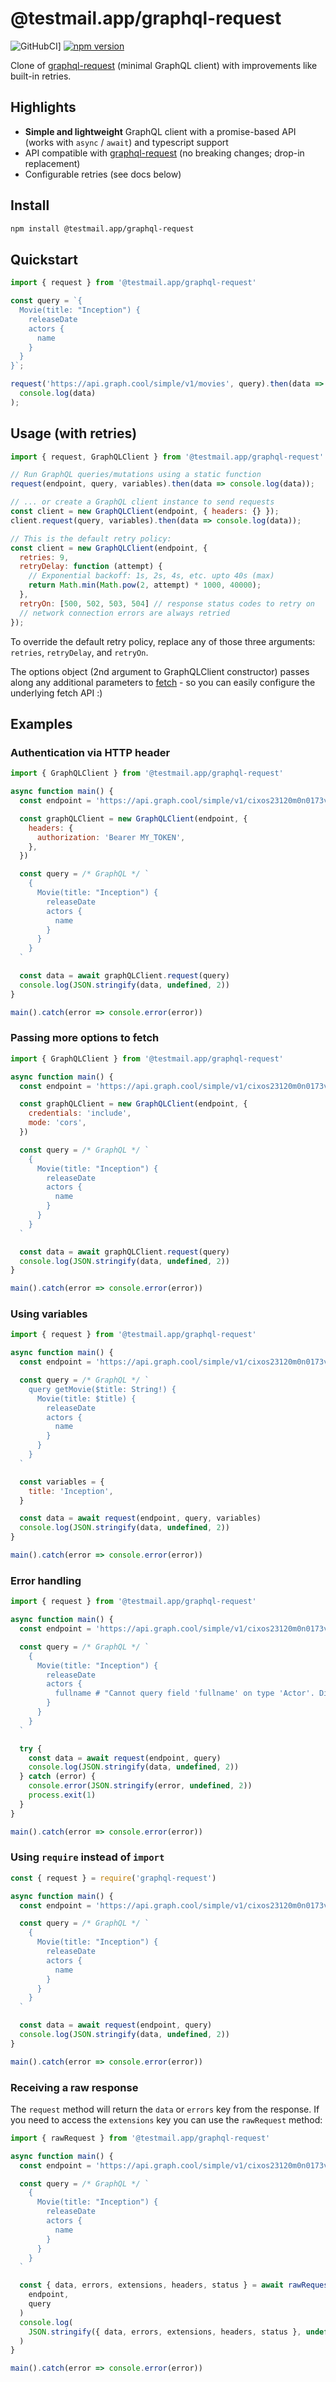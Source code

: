# @testmail.app/graphql-request

![GitHubCI](https://github.com/testmail-app/graphql-request/workflows/ci/badge.svg)] [![npm version](https://badge.fury.io/js/%40testmail.app%2Fgraphql-request.svg)](https://badge.fury.io/js/%40testmail.app%2Fgraphql-request)

Clone of [graphql-request](https://github.com/prisma-labs/graphql-request) (minimal GraphQL client) with improvements like built-in retries.

## Highlights

- **Simple and lightweight** GraphQL client with a promise-based API (works with `async` / `await`) and typescript support
- API compatible with [graphql-request](https://github.com/prisma-labs/graphql-request) (no breaking changes; drop-in replacement)
- Configurable retries (see docs below)

## Install

```sh
npm install @testmail.app/graphql-request
```

## Quickstart

```js
import { request } from '@testmail.app/graphql-request'

const query = `{
  Movie(title: "Inception") {
    releaseDate
    actors {
      name
    }
  }
}`;

request('https://api.graph.cool/simple/v1/movies', query).then(data =>
  console.log(data)
);
```

## Usage (with retries)

```js
import { request, GraphQLClient } from '@testmail.app/graphql-request'

// Run GraphQL queries/mutations using a static function
request(endpoint, query, variables).then(data => console.log(data));

// ... or create a GraphQL client instance to send requests
const client = new GraphQLClient(endpoint, { headers: {} });
client.request(query, variables).then(data => console.log(data));

// This is the default retry policy:
const client = new GraphQLClient(endpoint, {
  retries: 9,
  retryDelay: function (attempt) {
    // Exponential backoff: 1s, 2s, 4s, etc. upto 40s (max)
    return Math.min(Math.pow(2, attempt) * 1000, 40000);
  },
  retryOn: [500, 502, 503, 504] // response status codes to retry on
  // network connection errors are always retried
});
```

To override the default retry policy, replace any of those three arguments: `retries`, `retryDelay`, and `retryOn`.

The options object (2nd argument to GraphQLClient constructor) passes along any additional parameters to [fetch](https://github.github.io/fetch/) - so you can easily configure the underlying fetch API :)

## Examples

### Authentication via HTTP header

```js
import { GraphQLClient } from '@testmail.app/graphql-request'

async function main() {
  const endpoint = 'https://api.graph.cool/simple/v1/cixos23120m0n0173veiiwrjr'

  const graphQLClient = new GraphQLClient(endpoint, {
    headers: {
      authorization: 'Bearer MY_TOKEN',
    },
  })

  const query = /* GraphQL */ `
    {
      Movie(title: "Inception") {
        releaseDate
        actors {
          name
        }
      }
    }
  `

  const data = await graphQLClient.request(query)
  console.log(JSON.stringify(data, undefined, 2))
}

main().catch(error => console.error(error))
```

### Passing more options to fetch

```js
import { GraphQLClient } from '@testmail.app/graphql-request'

async function main() {
  const endpoint = 'https://api.graph.cool/simple/v1/cixos23120m0n0173veiiwrjr'

  const graphQLClient = new GraphQLClient(endpoint, {
    credentials: 'include',
    mode: 'cors',
  })

  const query = /* GraphQL */ `
    {
      Movie(title: "Inception") {
        releaseDate
        actors {
          name
        }
      }
    }
  `

  const data = await graphQLClient.request(query)
  console.log(JSON.stringify(data, undefined, 2))
}

main().catch(error => console.error(error))
```

### Using variables

```js
import { request } from '@testmail.app/graphql-request'

async function main() {
  const endpoint = 'https://api.graph.cool/simple/v1/cixos23120m0n0173veiiwrjr'

  const query = /* GraphQL */ `
    query getMovie($title: String!) {
      Movie(title: $title) {
        releaseDate
        actors {
          name
        }
      }
    }
  `

  const variables = {
    title: 'Inception',
  }

  const data = await request(endpoint, query, variables)
  console.log(JSON.stringify(data, undefined, 2))
}

main().catch(error => console.error(error))
```

### Error handling

```js
import { request } from '@testmail.app/graphql-request'

async function main() {
  const endpoint = 'https://api.graph.cool/simple/v1/cixos23120m0n0173veiiwrjr'

  const query = /* GraphQL */ `
    {
      Movie(title: "Inception") {
        releaseDate
        actors {
          fullname # "Cannot query field 'fullname' on type 'Actor'. Did you mean 'name'?"
        }
      }
    }
  `

  try {
    const data = await request(endpoint, query)
    console.log(JSON.stringify(data, undefined, 2))
  } catch (error) {
    console.error(JSON.stringify(error, undefined, 2))
    process.exit(1)
  }
}

main().catch(error => console.error(error))
```

### Using `require` instead of `import`

```js
const { request } = require('graphql-request')

async function main() {
  const endpoint = 'https://api.graph.cool/simple/v1/cixos23120m0n0173veiiwrjr'

  const query = /* GraphQL */ `
    {
      Movie(title: "Inception") {
        releaseDate
        actors {
          name
        }
      }
    }
  `

  const data = await request(endpoint, query)
  console.log(JSON.stringify(data, undefined, 2))
}

main().catch(error => console.error(error))
```

### Receiving a raw response

The `request` method will return the `data` or `errors` key from the response.
If you need to access the `extensions` key you can use the `rawRequest` method:

```js
import { rawRequest } from '@testmail.app/graphql-request'

async function main() {
  const endpoint = 'https://api.graph.cool/simple/v1/cixos23120m0n0173veiiwrjr'

  const query = /* GraphQL */ `
    {
      Movie(title: "Inception") {
        releaseDate
        actors {
          name
        }
      }
    }
  `

  const { data, errors, extensions, headers, status } = await rawRequest(
    endpoint,
    query
  )
  console.log(
    JSON.stringify({ data, errors, extensions, headers, status }, undefined, 2)
  )
}

main().catch(error => console.error(error))
```
